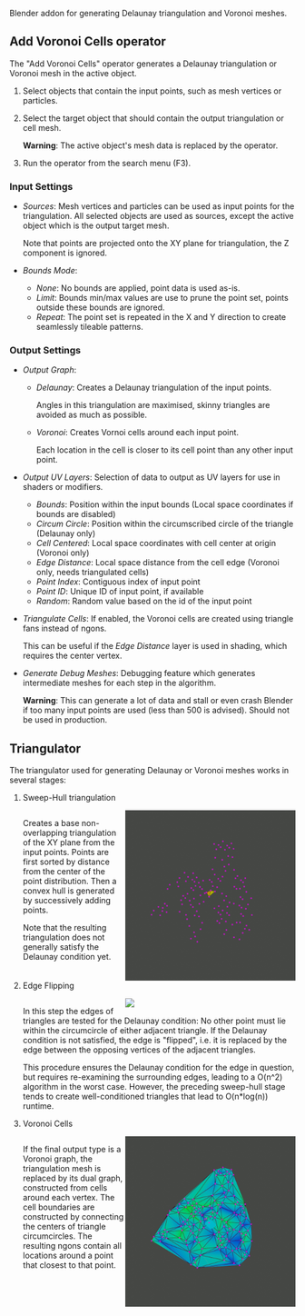 Blender addon for generating Delaunay triangulation and Voronoi meshes.

## Add Voronoi Cells operator

The "Add Voronoi Cells" operator generates a Delaunay triangulation or Voronoi mesh in the active object.

1. Select objects that contain the input points, such as mesh vertices or particles.
1. Select the target object that should contain the output triangulation or cell mesh.

    __Warning__: The active object's mesh data is replaced by the operator.

1. Run the operator from the search menu (F3).

### Input Settings

* _Sources_: Mesh vertices and particles can be used as input points for the triangulation. All selected objects are used as sources, except the active object which is the output target mesh.

    Note that points are projected onto the XY plane for triangulation, the Z component is ignored.
* _Bounds Mode_:
  * _None_: No bounds are applied, point data is used as-is.
  * _Limit_: Bounds min/max values are use to prune the point set, points outside these bounds are ignored.
  * _Repeat_: The point set is repeated in the X and Y direction to create seamlessly tileable patterns.

### Output Settings

* _Output Graph_:
  * _Delaunay_: Creates a Delaunay triangulation of the input points.

    Angles in this triangulation are maximised, skinny triangles are avoided as much as possible.

  * _Voronoi_: Creates Vornoi cells around each input point.

    Each location in the cell is closer to its cell point than any other input point.

* _Output UV Layers_: Selection of data to output as UV layers for use in shaders or modifiers.
  * _Bounds_: Position within the input bounds (Local space coordinates if bounds are disabled)
  * _Circum Circle_: Position within the circumscribed circle of the triangle (Delaunay only)
  * _Cell Centered_: Local space coordinates with cell center at origin (Voronoi only)
  * _Edge Distance_: Local space distance from the cell edge (Voronoi only, needs triangulated cells)
  * _Point Index_: Contiguous index of input point
  * _Point ID_: Unique ID of input point, if available
  * _Random_: Random value based on the id of the input point

* _Triangulate Cells_: If enabled, the Voronoi cells are created using triangle fans instead of ngons.

    This can be useful if the _Edge Distance_ layer is used in shading, which requires the center vertex.

* _Generate Debug Meshes_: Debugging feature which generates intermediate meshes for each step in the algorithm.

    __Warning__: This can generate a lot of data and stall or even crash Blender if too many input points are used (less than 500 is advised). Should not be used in production.


## Triangulator

The triangulator used for generating Delaunay or Voronoi meshes works in several stages:

1. Sweep-Hull triangulation

    <div style="float: right">
    <img src="images/SweepHull.gif" width="300" align="right" />

    Creates a base non-overlapping triangulation of the XY plane from the input points. Points are first sorted by distance from the center of the point distribution. Then a convex hull is generated by successively adding points.

    Note that the resulting triangulation does not generally satisfy the Delaunay condition yet.
    </div>

1. Edge Flipping

    <div style="float: right">
    <img src="images/EdgeFlip.gif" width="300" align="right" />

    In this step the edges of triangles are tested for the Delaunay condition: No other point must lie within the circumcircle of either adjacent triangle. If the Delaunay condition is not satisfied, the edge is "flipped", i.e. it is replaced by the edge between the opposing vertices of the adjacent triangles.

    This procedure ensures the Delaunay condition for the edge in question, but requires re-examining the surrounding edges, leading to a O(n^2) algorithm in the worst case. However, the preceding sweep-hull stage tends to create well-conditioned triangles that lead to O(n*log(n)) runtime.
    </div>

1. Voronoi Cells

    <div style="float: right">
    <img src="images/VoronoiMesh.gif" width="300" align="right" />

    If the final output type is a Voronoi graph, the triangulation mesh is replaced by its dual graph, constructed from cells around each vertex. The cell boundaries are constructed by connecting the centers of triangle circumcircles. The resulting ngons contain all locations around a point that closest to that point.
    </div>
